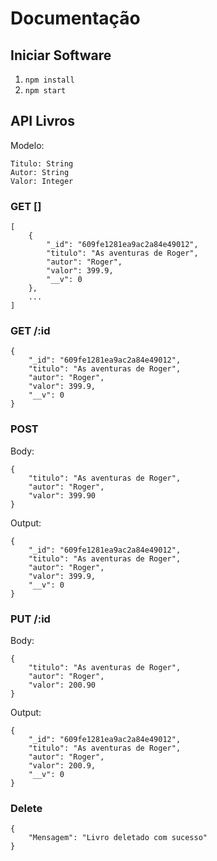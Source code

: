 # Documentação

## Iniciar Software


1. `npm install`
2. `npm start`

## API Livros

Modelo:
```
Titulo: String
Autor: String
Valor: Integer
```

### GET []
```
[
    {
        "_id": "609fe1281ea9ac2a84e49012",
        "titulo": "As aventuras de Roger",
        "autor": "Roger",
        "valor": 399.9,
        "__v": 0
    },
    ...
]
```

### GET /:id
```
{
    "_id": "609fe1281ea9ac2a84e49012",
    "titulo": "As aventuras de Roger",
    "autor": "Roger",
    "valor": 399.9,
    "__v": 0
}
```

### POST
Body:
```
{
    "titulo": "As aventuras de Roger",
    "autor": "Roger",
    "valor": 399.90
}
```

Output:
```
{
    "_id": "609fe1281ea9ac2a84e49012",
    "titulo": "As aventuras de Roger",
    "autor": "Roger",
    "valor": 399.9,
    "__v": 0
}
```

### PUT /:id
Body:
```
{
    "titulo": "As aventuras de Roger",
    "autor": "Roger",
    "valor": 200.90
}
```

Output:
```
{
    "_id": "609fe1281ea9ac2a84e49012",
    "titulo": "As aventuras de Roger",
    "autor": "Roger",
    "valor": 200.9,
    "__v": 0
}
```

### Delete
```
{
    "Mensagem": "Livro deletado com sucesso"
}
```
